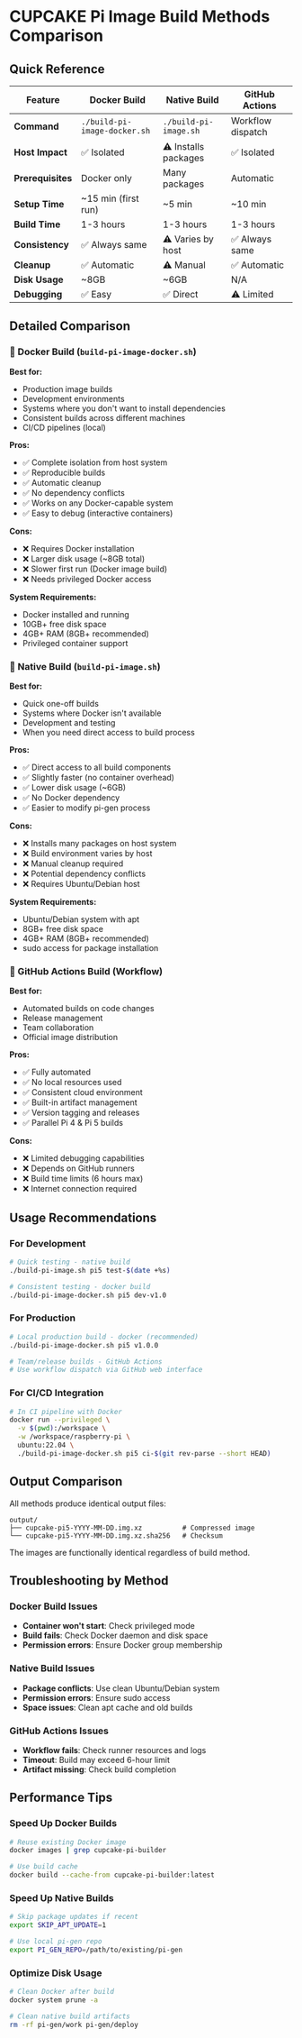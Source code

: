 # CUPCAKE Pi Image Build Methods Comparison

## Quick Reference

| Feature | Docker Build | Native Build | GitHub Actions |
|---------|-------------|-------------|----------------|
| **Command** | `./build-pi-image-docker.sh` | `./build-pi-image.sh` | Workflow dispatch |
| **Host Impact** | ✅ Isolated | ⚠️ Installs packages | ✅ Isolated |
| **Prerequisites** | Docker only | Many packages | Automatic |
| **Setup Time** | ~15 min (first run) | ~5 min | ~10 min |
| **Build Time** | 1-3 hours | 1-3 hours | 1-3 hours |
| **Consistency** | ✅ Always same | ⚠️ Varies by host | ✅ Always same |
| **Cleanup** | ✅ Automatic | ⚠️ Manual | ✅ Automatic |
| **Disk Usage** | ~8GB | ~6GB | N/A |
| **Debugging** | ✅ Easy | ✅ Direct | ⚠️ Limited |

## Detailed Comparison

### 🐳 Docker Build (`build-pi-image-docker.sh`)

**Best for:**
- Production image builds
- Development environments
- Systems where you don't want to install dependencies
- Consistent builds across different machines
- CI/CD pipelines (local)

**Pros:**
- ✅ Complete isolation from host system
- ✅ Reproducible builds
- ✅ Automatic cleanup
- ✅ No dependency conflicts
- ✅ Works on any Docker-capable system
- ✅ Easy to debug (interactive containers)

**Cons:**
- ❌ Requires Docker installation
- ❌ Larger disk usage (~8GB total)
- ❌ Slower first run (Docker image build)
- ❌ Needs privileged Docker access

**System Requirements:**
- Docker installed and running
- 10GB+ free disk space
- 4GB+ RAM (8GB+ recommended)
- Privileged container support

### 🔧 Native Build (`build-pi-image.sh`)

**Best for:**
- Quick one-off builds
- Systems where Docker isn't available
- Development and testing
- When you need direct access to build process

**Pros:**
- ✅ Direct access to all build components
- ✅ Slightly faster (no container overhead)
- ✅ Lower disk usage (~6GB)
- ✅ No Docker dependency
- ✅ Easier to modify pi-gen process

**Cons:**
- ❌ Installs many packages on host system
- ❌ Build environment varies by host
- ❌ Manual cleanup required
- ❌ Potential dependency conflicts
- ❌ Requires Ubuntu/Debian host

**System Requirements:**
- Ubuntu/Debian system with apt
- 8GB+ free disk space
- 4GB+ RAM (8GB+ recommended)
- sudo access for package installation

### 🚀 GitHub Actions Build (Workflow)

**Best for:**
- Automated builds on code changes
- Release management
- Team collaboration
- Official image distribution

**Pros:**
- ✅ Fully automated
- ✅ No local resources used
- ✅ Consistent cloud environment
- ✅ Built-in artifact management
- ✅ Version tagging and releases
- ✅ Parallel Pi 4 & Pi 5 builds

**Cons:**
- ❌ Limited debugging capabilities
- ❌ Depends on GitHub runners
- ❌ Build time limits (6 hours max)
- ❌ Internet connection required

## Usage Recommendations

### For Development
```bash
# Quick testing - native build
./build-pi-image.sh pi5 test-$(date +%s)

# Consistent testing - docker build  
./build-pi-image-docker.sh pi5 dev-v1.0
```

### For Production
```bash
# Local production build - docker (recommended)
./build-pi-image-docker.sh pi5 v1.0.0

# Team/release builds - GitHub Actions
# Use workflow dispatch via GitHub web interface
```

### For CI/CD Integration
```bash
# In CI pipeline with Docker
docker run --privileged \
  -v $(pwd):/workspace \
  -w /workspace/raspberry-pi \
  ubuntu:22.04 \
  ./build-pi-image-docker.sh pi5 ci-$(git rev-parse --short HEAD)
```

## Output Comparison

All methods produce identical output files:

```
output/
├── cupcake-pi5-YYYY-MM-DD.img.xz          # Compressed image
└── cupcake-pi5-YYYY-MM-DD.img.xz.sha256   # Checksum
```

The images are functionally identical regardless of build method.

## Troubleshooting by Method

### Docker Build Issues
- **Container won't start**: Check privileged mode
- **Build fails**: Check Docker daemon and disk space
- **Permission errors**: Ensure Docker group membership

### Native Build Issues  
- **Package conflicts**: Use clean Ubuntu/Debian system
- **Permission errors**: Ensure sudo access
- **Space issues**: Clean apt cache and old builds

### GitHub Actions Issues
- **Workflow fails**: Check runner resources and logs
- **Timeout**: Build may exceed 6-hour limit
- **Artifact missing**: Check build completion

## Performance Tips

### Speed Up Docker Builds
```bash
# Reuse existing Docker image
docker images | grep cupcake-pi-builder

# Use build cache
docker build --cache-from cupcake-pi-builder:latest
```

### Speed Up Native Builds
```bash
# Skip package updates if recent
export SKIP_APT_UPDATE=1

# Use local pi-gen repo
export PI_GEN_REPO=/path/to/existing/pi-gen
```

### Optimize Disk Usage
```bash
# Clean Docker after build  
docker system prune -a

# Clean native build artifacts
rm -rf pi-gen/work pi-gen/deploy
```
